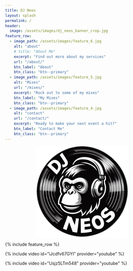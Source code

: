 ```yaml
---
title: DJ Neos
layout: splash
permalink: /
header:
  image: /assets/images/dj_neos_banner_crop.jpg
feature_row:
  - image_path: /assets/images/feature_6.jpg
    alt: "about"
    # title: "About Me"
    excerpt: "Find out more about my services"
    url: "/about/"
    btn_label: "About"
    btn_class: "btn--primary"
  - image_path: /assets/images/feature_5.jpg
    alt: "Mixes"
    url: "/mixes/"
    excerpt: "Rock out to some of my mixes"
    btn_label: "My Mixes"
    btn_class: "btn--primary"
  - image_path: /assets/images/feature_4.jpg
    alt: "contact"
    url: "/contact/"
    excerpt: "Ready to make your next event a hit?"
    btn_label: "Contact Me"
    btn_class: "btn--primary"
---
```


<img src="/assets/images/dj_neos_logo_1.png" width="300" height="300" style="display: block; margin: 0 auto" />

{% include feature_row %}

{% include video id="iJcdfv67GYI" provider="youtube" %}

{% include video id="Usjz5LTm548" provider="youtube" %}
